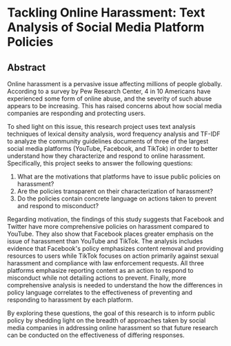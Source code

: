 # Tackling Online Harassment: Text Analysis of Social Media Platform Policies

## Abstract
Online harassment is a pervasive issue affecting millions of people globally. According to a survey by Pew Research Center, 4 in 10 Americans have experienced some form of online abuse, and the severity of such abuse appears to be increasing. This has raised concerns about how social media companies are responding and protecting users. 

To shed light on this issue, this research project uses text analysis techniques of lexical density analysis, word frequency analysis and TF-IDF to analyze the community guidelines documents of three of the largest social media platforms (YouTube, Facebook, and TikTok) in order to better understand how they characterize and respond to online harassment. Specifically, this project seeks to answer the following questions:

1. What are the motivations that platforms have to issue public policies on harassment? 
2. Are the policies transparent on their characterization of harassment?
3. Do the policies contain concrete language on actions taken to prevent and respond to misconduct?

Regarding motivation, the findings of this study suggests that Facebook and Twitter have more comprehensive policies on harassment compared to YouTube. They also show that Facebook places greater emphasis on the issue of harassment than YouTube and TikTok. The analysis includes evidence that Facebook's policy emphasizes content removal and providing resources to users while TikTok focuses on action primarily against sexual harassment and compliance with law enforcement requests. All three platforms emphasize reporting content as an action to respond to misconduct while not detailing actions to prevent. Finally, more comprehensive analysis is needed to understand the how the differences in policy language correlates to the effectiveness of preventing and responding to harassment by each platform. 

By exploring these questions, the goal of this research is to inform public policy by shedding light on the breadth of approaches taken by social media companies in addressing online harassment so that future research can be conducted on the effectiveness of differing responses. 

